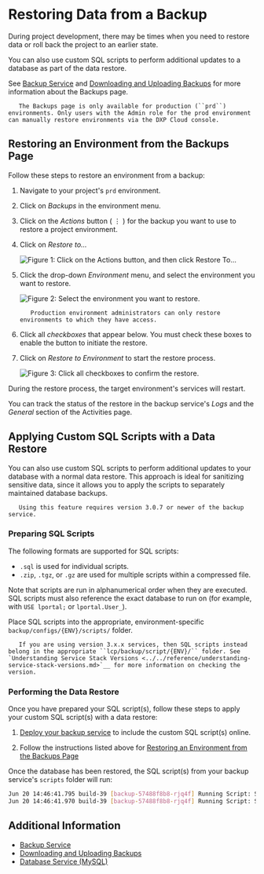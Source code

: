 # Restoring Data from a Backup

During project development, there may be times when you need to restore data or roll back the project to an earlier state.

You can also use custom SQL scripts to perform additional updates to a database as part of the data restore.

See [Backup Service](./backup-service-overview.md) and [Downloading and Uploading Backups](./downloading-and-uploading-backups.md) for more information about the Backups page.

```important::
   The Backups page is only available for production (``prd``) environments. Only users with the Admin role for the prod environment can manually restore environments via the DXP Cloud console.
```

## Restoring an Environment from the Backups Page

Follow these steps to restore an environment from a backup:

1. Navigate to your project's `prd` environment.

1. Click on *Backups* in the environment menu.

1. Click on the *Actions* button ( ⋮ ) for the backup you want to use to restore a project environment.

1. Click on *Restore to...*

   ![Figure 1: Click on the Actions button, and then click Restore To...](./restoring-data-from-a-backup/images/01.png)

1. Click the drop-down *Environment* menu, and select the environment you want to restore.

   ![Figure 2: Select the environment you want to restore.](./restoring-data-from-a-backup/images/02.png)

   ```note::
      Production environment administrators can only restore environments to which they have access.
   ```

1. Click all *checkboxes* that appear below. You must check these boxes to enable the button to initiate the restore.

1. Click on *Restore to Environment* to start the restore process.

   ![Figure 3: Click all checkboxes to confirm the restore.](./restoring-data-from-a-backup/images/03.png)

During the restore process, the target environment's services will restart.

You can track the status of the restore in the backup service's *Logs* and the *General* section of the Activities page.

## Applying Custom SQL Scripts with a Data Restore

You can also use custom SQL scripts to perform additional updates to your database with a normal data restore. This approach is ideal for sanitizing sensitive data, since it allows you to apply the scripts to separately maintained database backups.

```note::
   Using this feature requires version 3.0.7 or newer of the backup service.
```

### Preparing SQL Scripts

The following formats are supported for SQL scripts:

* `.sql` is used for individual scripts.
* `.zip`, `.tgz`, or `.gz` are used for multiple scripts within a compressed file.

Note that scripts are run in alphanumerical order when they are executed. SQL scripts must also reference the exact database to run on (for example, with `USE lportal;` or `lportal.User_`).

Place SQL scripts into the appropriate, environment-specific `backup/configs/{ENV}/scripts/` folder.

```note::
   If you are using version 3.x.x services, then SQL scripts instead belong in the appropriate ``lcp/backup/script/{ENV}/`` folder. See `Understanding Service Stack Versions <../../reference/understanding-service-stack-versions.md>`__ for more information on checking the version.
```

### Performing the Data Restore

Once you have prepared your SQL script(s), follow these steps to apply your custom SQL script(s) with a data restore:

1. [Deploy your backup service](../../build-and-deploy/overview-of-the-dxp-cloud-deployment-workflow.md) to include the custom SQL script(s) online.

1. Follow the instructions listed above for [Restoring an Environment from the Backups Page](#restoring-an-environment-from-the-backups-page)

Once the database has been restored, the SQL script(s) from your backup service's `scripts` folder will run:

```bash
Jun 20 14:46:41.795 build-39 [backup-57488f8b8-rjq4f] Running Script: SanitizeOrg.sql
Jun 20 14:46:41.970 build-39 [backup-57488f8b8-rjq4f] Running Script: SanitizeUsers.sql
```

## Additional Information

* [Backup Service](./backup-service-overview.md)
* [Downloading and Uploading Backups](./downloading-and-uploading-backups.md)
* [Database Service (MySQL)](../database-service/database-service.md)
